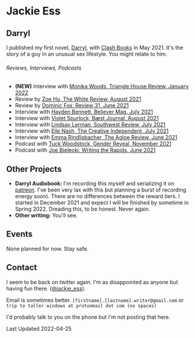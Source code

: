 # Jackie Ess


## Darryl
I published my first novel, [Darryl](https://bookshop.org/books/darryl/9781944866846), with [Clash Books](https://www.clashbooks.com/) in May 2021. It's the story of a guy in an unusual sex lifestyle. You might relate to him.

###### Reviews, Interviews, Podcasts
- **(NEW)** Interview with [Monika Woods, Triangle House Review, January 2022](https://www.triangle.house/jackie-ess-interview)
- Review by [Zoe Hu, The White Review, August 2021](https://www.thewhitereview.org/reviews/an-ecstasy-of-shame/)
- Review by [Dominic Fox, Review 31, June 2021](http://review31.co.uk/article/view/777/a-pair-of-ragged-claws) 
- Interview with [Hayden Bennett, Believer Mag, July 2021](https://believermag.com/logger/an-interview-with-jackie-ess/)
- Interview with [Violet Spurlock, Bæst Journal, August 2021](https://www.baestjournal.com/violet-spurlock-jackie-ess)
- Interview with [Lindsay Lerman, Southwest Review, July 2021](http://southwestreview.com/one-has-to-take-care-in-handling-fire-a-conversation-with-jackie-ess/)
- Interview with [Elle Nash, The Creative Independent, July 2021](https://thecreativeindependent.com/people/writer-jackie-ess-on-making-work-that-doesnt-fit-neatly-into-categories/)
- Interview with [Emma Rindlisbacher, The Agloe Review, June 2021](https://agloereview.substack.com/p/jackie-ess)
- Podcast with [Tuck Woodstock, Gender Reveal, November 2021](https://gender.libsyn.com/episode-104-jackie-ess)
- Podcast with [Joe Bielecki, Writing the Rapids, June 2021](http://www.noisemakerjoe.com/wtr/2021/6/30/getting-darryled-with-jackie-ess)

## Other Projects
- **Darryl Audiobook:** I'm recording this myself and serializing it on [patreon](https://www.patreon.com/jackie_ess). I've been very lax with this but planning a burst of recording energy soon). There are no differences between the reward tiers. I started in December 2021 and expect I will be finished by sometime in Spring 2022. Dreading this, to be honest. Never again.
- **Other writing:** You'll see.

## Events
None planned for now. Stay safe.

## Contact
I seem to be back on twitter again. I'm as disappointed as anyone but having fun there. ([@jackie_ess](https://twitter.com/jackie_ess)).

Email is sometimes better. `[firstname].[lastname].writer@gmail.com` or `trip to taller windows at protonmail dot com (no spaces)`

I'd probably talk to you on the phone but I'm not posting that here.

Last Updated 2022-04-25
